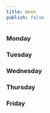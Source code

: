 ```yaml
---
title: Week
publish: false
---
```

### Monday



### Tuesday



### Wednesday



### Thursday



### Friday
